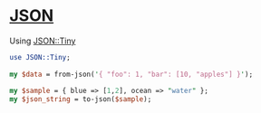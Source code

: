 [1]: https://rosettacode.org/wiki/JSON

# [JSON][1]

Using [JSON::Tiny](http://github.com/moritz/json/)

```perl
use JSON::Tiny;
 
my $data = from-json('{ "foo": 1, "bar": [10, "apples"] }');
 
my $sample = { blue => [1,2], ocean => "water" };
my $json_string = to-json($sample);
```